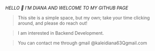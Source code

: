 *HELLO 👋 I'M DIANA AND WELCOME TO MY GITHUB PAGE*

> This site is a simple space, but my own; take your time clicking around, and please do reach out!

> I am interested in Backend Development.

> You can contact me through gmail @kaleidiana63Qgmail.com
